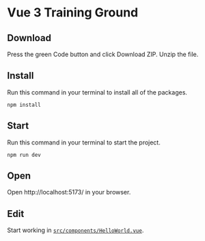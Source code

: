 # Vue 3 Training Ground

## Download

Press the green Code button and click Download ZIP. Unzip the file.

## Install

Run this command in your terminal to install all of the packages.

```
npm install
```

## Start

Run this command in your terminal to start the project.

```
npm run dev
```

## Open

Open http://localhost:5173/ in your browser.

## Edit

Start working in [`src/components/HelloWorld.vue`](src/components/HelloWorld.vue).
